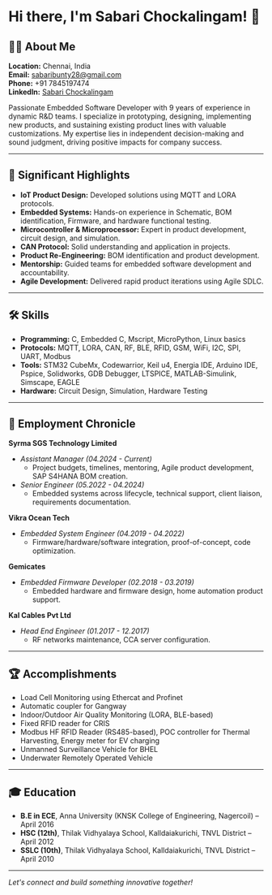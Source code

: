 # Hi there, I'm Sabari Chockalingam! 👋

## 👨‍💻 About Me

**Location:** Chennai, India  
**Email:** sabaribunty28@gmail.com  
**Phone:** +91 7845197474  
**LinkedIn:** [Sabari Chockalingam](https://in.linkedin.com/sabari-chockalingam-816a26197)

Passionate Embedded Software Developer with 9 years of experience in dynamic R&D teams. I specialize in prototyping, designing, implementing new products, and sustaining existing product lines with valuable customizations. My expertise lies in independent decision-making and sound judgment, driving positive impacts for company success.

---

## 🚀 Significant Highlights

- **IoT Product Design:** Developed solutions using MQTT and LORA protocols.
- **Embedded Systems:** Hands-on experience in Schematic, BOM identification, Firmware, and hardware functional testing.
- **Microcontroller & Microprocessor:** Expert in product development, circuit design, and simulation.
- **CAN Protocol:** Solid understanding and application in projects.
- **Product Re-Engineering:** BOM identification and product development.
- **Mentorship:** Guided teams for embedded software development and accountability.
- **Agile Development:** Delivered rapid product iterations using Agile SDLC.

---

## 🛠️ Skills

- **Programming:** C, Embedded C, Mscript, MicroPython, Linux basics
- **Protocols:** MQTT, LORA, CAN, RF, BLE, RFID, GSM, WiFi, I2C, SPI, UART, Modbus
- **Tools:** STM32 CubeMx, Codewarrior, Keil u4, Energia IDE, Arduino IDE, Pspice, Solidworks, GDB Debugger, LTSPICE, MATLAB-Simulink, Simscape, EAGLE
- **Hardware:** Circuit Design, Simulation, Hardware Testing

---

## 💼 Employment Chronicle

**Syrma SGS Technology Limited**  
- *Assistant Manager (04.2024 - Current)*  
  - Project budgets, timelines, mentoring, Agile product development, SAP S4HANA BOM creation.
- *Senior Engineer (05.2022 - 04.2024)*  
  - Embedded systems across lifecycle, technical support, client liaison, requirements documentation.
  
**Vikra Ocean Tech**  
- *Embedded System Engineer (04.2019 - 04.2022)*  
  - Firmware/hardware/software integration, proof-of-concept, code optimization.

**Gemicates**  
- *Embedded Firmware Developer (02.2018 - 03.2019)*  
  - Embedded hardware and firmware design, home automation product support.

**Kal Cables Pvt Ltd**  
- *Head End Engineer (01.2017 - 12.2017)*  
  - RF networks maintenance, CCA server configuration.

---

## 🏆 Accomplishments

- Load Cell Monitoring using Ethercat and Profinet
- Automatic coupler for Gangway
- Indoor/Outdoor Air Quality Monitoring (LORA, BLE-based)
- Fixed RFID reader for CRIS
- Modbus HF RFID Reader (RS485-based), POC controller for Thermal Harvesting, Energy meter for EV charging
- Unmanned Surveillance Vehicle for BHEL
- Underwater Remotely Operated Vehicle

---

## 🎓 Education

- **B.E in ECE**, Anna University (KNSK College of Engineering, Nagercoil) – April 2016
- **HSC (12th)**, Thilak Vidhyalaya School, Kalldaiakurichi, TNVL District – April 2012
- **SSLC (10th)**, Thilak Vidhyalaya School, Kalldaiakurichi, TNVL District – April 2010

---

*Let's connect and build something innovative together!*

